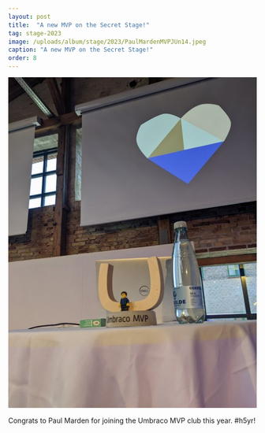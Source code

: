 ```yaml
---
layout: post
title:  "A new MVP on the Secret Stage!"
tag: stage-2023
image: /uploads/album/stage/2023/PaulMardenMVPJUn14.jpeg
caption: "A new MVP on the Secret Stage!"
order: 8
---
```


![](/uploads/album/stage/2023/PaulMardenMVPJUn14.jpeg)

Congrats to Paul Marden for joining the Umbraco MVP club this year. #h5yr!